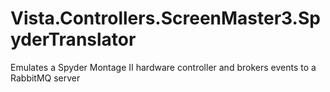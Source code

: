 # Vista.Controllers.ScreenMaster3.SpyderTranslator
Emulates a Spyder Montage II hardware controller and brokers events to a RabbitMQ server

